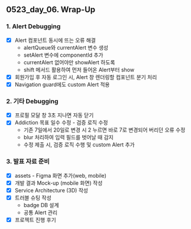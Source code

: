 ## 0523_day_06. Wrap-Up

### 1. Alert Debugging

- [x] Alert 컴포넌트 동시에 뜨는 오류 해결
  - alertQueue와 currentAlert 변수 생성
  - setAlert 변수에 componentId 추가
  - currentAlert 없어야만 showAlert 하도록
  - shift 메서드 활용하여 먼저 들어온 Alert부터 show
- [x] 회원가입 후 자동 로그인 시, Alert 창 렌더링할 컴포넌트 분기 처리
- [x] Navigation guard에도 custom Alert 적용

### 2. 기타 Debugging

- [x] 프로필 모달 창 3초 지나면 자동 닫기
- [x] Addiction 목표 일수 수정 - 검증 로직 수정
  - 기존 7일에서 20일로 변경 시 2 누르면 바로 7로 변경되어 버리던 오류 수정
  - blur 처리하여 입력 필드를 벗어날 때 감지
  - 수정 제출 시, 검증 로직 수행 및 custom Alert 추가

### 3. 발표 자료 준비

- [x] assets - Figma 화면 추가(web, mobile)
- [x] 개발 결과 Mock-up (mobile 화면) 작성
- [x] Service Architecture (3D) 작성
- [x] 트러블 슈팅 작성
  - badge DB 설계
  - 공통 Alert 관리
- [x] 프로젝트 진행 후기
